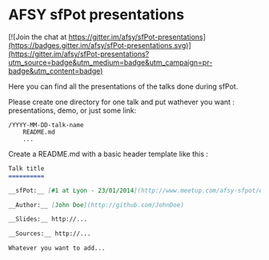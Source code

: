 AFSY sfPot presentations
============

[![Join the chat at https://gitter.im/afsy/sfPot-presentations](https://badges.gitter.im/afsy/sfPot-presentations.svg)](https://gitter.im/afsy/sfPot-presentations?utm_source=badge&utm_medium=badge&utm_campaign=pr-badge&utm_content=badge)

Here you can find all the presentations of the talks done during sfPot.

Please create one directory for one talk and put wathever you want : presentations, demo, or just some link:

    /YYYY-MM-DD-talk-name
        README.md
        ...

Create a README.md with a basic header template like this :

``` md
Talk title
==========

__sfPot:__ [#1 at Lyon - 23/01/2014](http://www.meetup.com/afsy-sfpot/events/160879992/)

__Author:__ [John Doe](http://github.com/JohnDoe)

__Slides:__ http://...

__Sources:__ http://...

Whatever you want to add...
```
